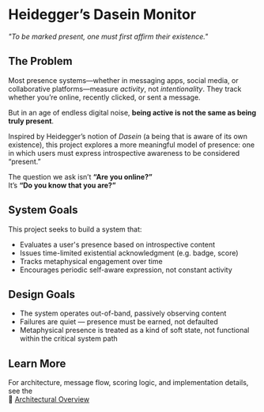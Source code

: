 # Heidegger’s Dasein Monitor

_"To be marked present, one must first affirm their existence."_

## The Problem

Most presence systems—whether in messaging apps, social media, or collaborative platforms—measure *activity*, not *intentionality*. They track whether you’re online, recently clicked, or sent a message.

But in an age of endless digital noise, **being active is not the same as being truly present**.

Inspired by Heidegger’s notion of *Dasein* (a being that is aware of its own existence), this project explores a more meaningful model of presence: one in which users must express introspective awareness to be considered “present.”

The question we ask isn’t **“Are you online?”**  
It’s **“Do you know that you are?”**

## System Goals

This project seeks to build a system that:

- Evaluates a user's presence based on introspective content
- Issues time-limited existential acknowledgment (e.g. badge, score)
- Tracks metaphysical engagement over time
- Encourages periodic self-aware expression, not constant activity

## Design Goals
- The system operates out-of-band, passively observing content
- Failures are quiet — presence must be earned, not defaulted
- Metaphysical presence is treated as a kind of soft state, not functional within the critical system path

## Learn More

For architecture, message flow, scoring logic, and implementation details, see the  
📐 [Architectural Overview](./Architecture/README.md)

